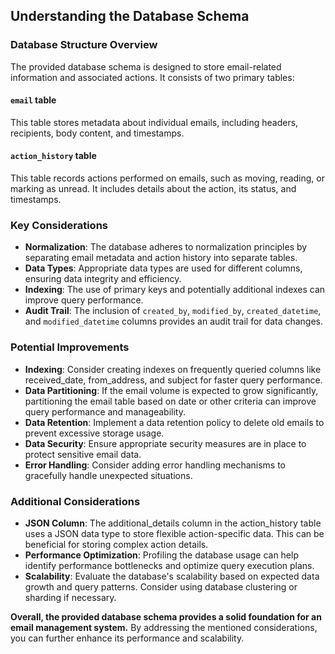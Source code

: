 ## Understanding the Database Schema

### Database Structure Overview
The provided database schema is designed to store email-related information and associated actions. It consists of two primary tables:

#### `email` table
This table stores metadata about individual emails, including headers, recipients, body content, and timestamps.

#### `action_history` table
This table records actions performed on emails, such as moving, reading, or marking as unread. It includes details about the action, its status, and timestamps.

### Key Considerations
- **Normalization**: The database adheres to normalization principles by separating email metadata and action history into separate tables.
- **Data Types**: Appropriate data types are used for different columns, ensuring data integrity and efficiency.
- **Indexing**: The use of primary keys and potentially additional indexes can improve query performance.
- **Audit Trail**: The inclusion of `created_by`, `modified_by`, `created_datetime`, and `modified_datetime` columns provides an audit trail for data changes.

### Potential Improvements
- **Indexing**: Consider creating indexes on frequently queried columns like received_date, from_address, and subject for faster query performance.
- **Data Partitioning**: If the email volume is expected to grow significantly, partitioning the email table based on date or other criteria can improve query performance and manageability.
- **Data Retention**: Implement a data retention policy to delete old emails to prevent excessive storage usage.
- **Data Security**: Ensure appropriate security measures are in place to protect sensitive email data.
- **Error Handling**: Consider adding error handling mechanisms to gracefully handle unexpected situations.

### Additional Considerations
- **JSON Column**: The additional_details column in the action_history table uses a JSON data type to store flexible action-specific data. This can be beneficial for storing complex action details.
- **Performance Optimization**: Profiling the database usage can help identify performance bottlenecks and optimize query execution plans.
- **Scalability**: Evaluate the database's scalability based on expected data growth and query patterns. Consider using database clustering or sharding if necessary.

**Overall, the provided database schema provides a solid foundation for an email management system.** By addressing the mentioned considerations, you can further enhance its performance and scalability.
